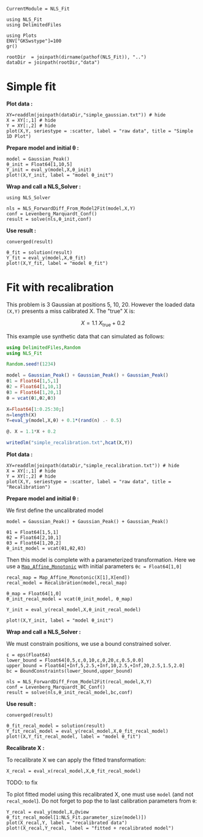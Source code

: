  ```@meta
CurrentModule = NLS_Fit
```

```@setup session
using NLS_Fit
using DelimitedFiles

using Plots
ENV["GKSwstype"]=100
gr()

rootDir  = joinpath(dirname(pathof(NLS_Fit)), "..")
dataDir = joinpath(rootDir,"data")
```

# Simple fit

**Plot data :**

```@example session
XY=readdlm(joinpath(dataDir,"simple_gaussian.txt")) # hide
X = XY[:,1] # hide
Y = XY[:,2] # hide
plot(X,Y, seriestype = :scatter, label = "raw data", title = "Simple 1D Plot")
```

**Prepare model and initial θ :**

```@example session
model = Gaussian_Peak()
θ_init = Float64[1,10,5]
Y_init = eval_y(model,X,θ_init)
plot!(X,Y_init, label = "model θ_init")
```

**Wrap and call a NLS_Solver :**

```@example session
using NLS_Solver

nls = NLS_ForwardDiff_From_Model2Fit(model,X,Y)
conf = Levenberg_Marquardt_Conf()
result = solve(nls,θ_init,conf)
```

**Use result :**

```@example session
converged(result)
```

```@example session
θ_fit = solution(result)
Y_fit = eval_y(model,X,θ_fit)
plot!(X,Y_fit, label = "model θ_fit")
```

# Fit with recalibration

This problem is 3 Gaussian at positions 5, 10, 20. However the loaded data `(X,Y)` presents a miss calibrated X. The "true" X is:
```math
X = 1.1\ X_\text{true} + 0.2
```

This example use synthetic data that can simulated as follows:

```julia
using DelimitedFiles,Random
using NLS_Fit

Random.seed!(1234)

model = Gaussian_Peak() + Gaussian_Peak() + Gaussian_Peak()
θ1 = Float64[1,5,1]
θ2 = Float64[1,10,1]
θ3 = Float64[1,20,1]
θ = vcat(θ1,θ2,θ3)

X=Float64[1:0.25:30;]
n=length(X)
Y=eval_y(model,X,θ) + 0.1*(rand(n) .- 0.5)

@. X = 1.1*X + 0.2

writedlm("simple_recalibration.txt",hcat(X,Y))
```

**Plot data :**

```@example session
XY=readdlm(joinpath(dataDir,"simple_recalibration.txt")) # hide
X = XY[:,1] # hide
Y = XY[:,2] # hide
plot(X,Y, seriestype = :scatter, label = "raw data", title = "Recalibration")
```


**Prepare model and initial θ :**

We first define the uncalibrated model

```@example session
model = Gaussian_Peak() + Gaussian_Peak() + Gaussian_Peak()

θ1 = Float64[1,5,1]
θ2 = Float64[2,10,1]
θ3 = Float64[1,20,2]
θ_init_model = vcat(θ1,θ2,θ3)
```

Then this model is complete with a parameterized transformation. Here we use a [`Map_Affine_Monotonic`](@ref) with initial parameters `θc = Float64[1,0]`

```@example session
recal_map = Map_Affine_Monotonic(X[1],X[end])
recal_model = Recalibration(model,recal_map)
	
θ_map = Float64[1,0]
θ_init_recal_model = vcat(θ_init_model, θ_map)
	
Y_init = eval_y(recal_model,X,θ_init_recal_model)
	
plot!(X,Y_init, label = "model θ_init")	
```

**Wrap and call a NLS_Solver :**

We must constrain positions, we use a bound constrained solver.

```@example session
ε = eps(Float64)
lower_bound = Float64[0,5,ε,0,10,ε,0,20,ε,0.5,0.0] 
upper_bound = Float64[+Inf,5,2.5,+Inf,10,2.5,+Inf,20,2.5,1.5,2.0]
bc = BoundConstraints(lower_bound,upper_bound)
```

```@example session
nls = NLS_ForwardDiff_From_Model2Fit(recal_model,X,Y)
conf = Levenberg_Marquardt_BC_Conf()
result = solve(nls,θ_init_recal_model,bc,conf)
```

**Use result :**

```@example session
converged(result)
```

```@example session
θ_fit_recal_model = solution(result)
Y_fit_recal_model = eval_y(recal_model,X,θ_fit_recal_model)
plot!(X,Y_fit_recal_model, label = "model θ_fit")
```

**Recalibrate X :**

To recalibrate X we can apply the fitted transformation:

```@example session
X_recal = eval_x(recal_model,X,θ_fit_recal_model)
```

TODO: to fix

To plot fitted model using this recalibrated X, one must use `model`
(and not `recal_model`). Do not forget to pop the to last calibration
parameters from `θ`:

```@example session
Y_recal = eval_y(model,X,@view θ_fit_recal_model[1:NLS_Fit.parameter_size(model)])
plot(X_recal,Y, label = "recalibrated data")
plot!(X_recal,Y_recal, label = "fitted + recalibrated model")
```

